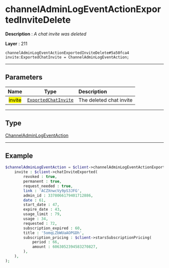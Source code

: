 # channelAdminLogEventActionExportedInviteDelete

**Description** : *A chat invite was deleted*

**Layer** : 211

```tl
channelAdminLogEventActionExportedInviteDelete#5a50fca4 invite:ExportedChatInvite = ChannelAdminLogEventAction;
```

---

## Parameters

| Name | Type | Description |
| :---: | :---: | :--- |
| <mark>invite</mark> | [`ExportedChatInvite`](type/ExportedChatInvite) | The deleted chat invite |

---

## Type

[ChannelAdminLogEventAction](type/ChannelAdminLogEventAction)

---

## Example

```php
$channelAdminLogEventAction = $client->channelAdminLogEventActionExportedInviteDelete(
	invite : $client->chatInviteExported(
		revoked : true,
		permanent : true,
		request_needed : true,
		link : 'ACZXnwcVy9pS3JFG',
		admin_id : 3378066179401712886,
		date : 61,
		start_date : 47,
		expire_date : 43,
		usage_limit : 79,
		usage : 34,
		requested : 72,
		subscription_expired : 60,
		title : '5omqLZbWUaAOPGDh',
		subscription_pricing : $client->starsSubscriptionPricing(
			period : 66,
			amount : 6063052394583270827,
		),
	),
);
```